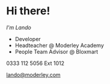# Hi there!
*I'm Lando*

- Developer
- Headteacher @ Moderley Academy
- People Team Advisor @ Bloxmart

0333 112 5056 Ext 1012

lando@moderley.com
